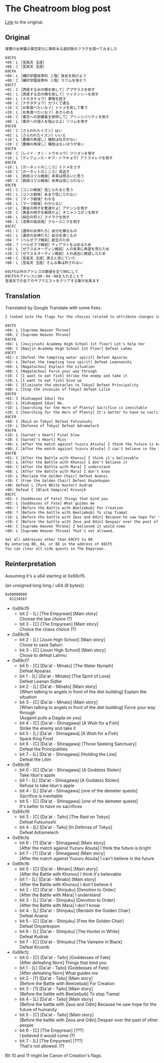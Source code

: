 # The Cheatroom blog post

[Link](https://cheatroom.blog.fc2.com/blog-entry-155.html) to the original.

## Original

```txt
復讐の女神篇の属性変化に関係ある選択肢のフラグを調べてみました

69CF5
+04：Ｌ［至高天 玉座］
+08：Ｃ［至高天 玉座］
69CF6
+04：Ｌ［縄印学園高等科 １階］彼女を助けよう
+08：Ｃ［縄印学園高等科 １階］ラフムを倒そう
69CF7
+01：Ｃ［誘惑する水の精を倒して］アプサラスを倒す
+02：Ｌ［誘惑する恋の精を倒して］リャナンシーを倒す
+04：Ｌ［ナガタチョウ］事情を話す
+08：Ｃ［ナガタチョウ］力づくで通る
+10：Ｃ［お魚食べたいなァ］トドメを刺して奪う
+20：Ｌ［お魚食べたいなァ］あきらめる
+40：Ｃ［東京への邪魔者を排除して］プリンシパリティを倒す
+80：Ｌ［東京への侵入を阻止せよ］リリムを倒す
69CF8
+01：Ｃ［さらわれたイズン］はい
+02：Ｌ［さらわれたイズン］いいえ
+10：Ｌ［豊穣の角探し］犠牲は仕方がない
+20：Ｃ［豊穣の角探し］犠牲はないほうが良い
69CF9
+08：Ｃ［レイド・オン・トウキョウ］フツヌシを倒す
+10：Ｌ［ディフェンス・オブ・トウキョウ］アドラメレクを倒す
69CFA
+10：Ｌ［ガーネットのこころ］トドメをさす
+20：Ｃ［ガーネットのこころ］見逃す
+40：Ｌ［敦田ユヅル戦後］未来は明るいと思う
+80：Ｃ［敦田ユヅル戦後］未来は信じられない
69CFB
+01：Ｃ［コンス戦後］信じられると思う
+02：Ｌ［コンス戦後］あまり信じられない
+04：Ｃ［マーラ戦後］わかる
+08：Ｌ［マーラ戦後］わからない
+10：Ｌ［黄金の椅子を奪還せよ］アナンシを倒す
+20：Ｃ［黄金の椅子を解放せよ］オニャンコポンを倒す
+40：Ｌ［純白の狩人］クドラクを倒す
+80：Ｃ［漆黒の吸血鬼］クルースニクを倒す
69CFC
+01：Ｃ［運命の女神たち］自分を縛るもの
+02：Ｌ［運命の女神たち］自分を導くもの
+04：？［ベルゼブブ戦前］創生のため
+08：？［ベルゼブブ戦前］ティアマトを止めるため
+10：Ｌ［ゼウス＆オーディン戦前］人の未来に希望を見たため
+20：Ｃ［ゼウス＆オーディン戦前］人の過去に絶望したため
+40：Ｃ［至高天 玉座］来ると信じていた
+80：Ｌ［至高天 玉座］そんな事は許されない

69CF5以外のアドレスの数値を全て00にして
69CF5のアドレスに00・04・08を入れることで
至高天での全てのサブクエストをクリアする事が出来ます
```

## Translation

Translated by Google Translate with some fixes.

```txt
I looked into the flags for the choices related to attribute changes in the Goddess of Vengeance arc.

69CF5
+04: L [Supreme Heaven Throne]
+08: C [Supreme Heaven Throne]
69CF6
+04: L [Joujirushi Academy High School 1st floor] Let's help her
+08: C [Naojin Academy High School 1st Floor] Defeat Lahmu
69CF7
+01: C [Defeat the tempting water spirit] Defeat Apsaras
+02: L [Defeat the tempting love spirit] Defeat Leannanshi
+04: L [Nagatachou] Explain the situation
+08: C [Nagatachou] Force your way through
+10: C [I want to eat fish] Strike the enemy and take it
+20: L [I want to eat fish] Give up
+40: C [Eliminate the obstacles to Tokyo] Defeat Principality
+80: L [Stop the invasion of Tokyo] Defeat Lilim
69CF8
+01: C [Kidnapped Idun] Yes
+02: L [Kidnapped Idun] No.
+10: L [Searching for the Horn of Plenty] Sacrifice is inevitable
+20: C [Searching for the Horn of Plenty] It's better to have no sacrifices
69CF9
+08: C [Raid on Tokyo] Defeat Futsunushi
+10: L [Defense of Tokyo] Defeat Adramelech
69CFA
+10: L [Garnet's Heart] Final blow
+20: C [Garnet's Heart] Miss
+40: L [After the match against Yuzuru Atsuta] I think the future is bright
+80: C [After the match against Yuzuru Atsuta] I can't believe in the future
69CFB
+01: C [After the Battle with Khonsu] I think it's believable
+02: L [After the Battle with Khonsu] I don't believe it
+04: C [After the Battle with Mara] I understand
+08: L [After the Battle with Mara] I don't know
+10: L [Reclaim the Golden Chair] Defeat Anansi
+20: C [Free the Golden Chair] Defeat Onyankopon
+40: Defeat L [Pure White Hunter] Kudrak
+80: Defeat C [Black Vampire] Krusnik
69CFC
+01: C [Goddesses of Fate] Things that bind you
+02: L [Goddesses of Fate] What guides me
+04: ? [Before the Battle with Beelzebub] For Creation
+08: ? [Before the battle with Beelzebub] To stop Tiamat
+10: L [Before the battle with Zeus and Odin] Because he saw hope for the future of humanity
+20: C [Before the battle with Zeus and Odin] Despair over the past of other people
+40: C [Supreme Heaven Throne] I believed it would come
+80: L [Supreme Heaven Throne] That's not allowed.

Set all addresses other than 69CF5 to 00
By entering 00, 04, or 08 in the address of 69CF5
You can clear all side quests in The Empyrean.
```

## Reinterpretation

Assuming it's a u64 starting at 0x69cf5.

(an unsigned long long / u64 (8 bytes))

```txt
0x00000000
  01234567
```

- 0x69cf5
  - bit 2 - [L] [The Empyrean] [Main story]  
    Choose the law choice (?)
  - bit 3 - [C] [The Empyrean] [Main story]  
    Choice the chaos choice (?)
- 0x69cf6
  - bit 2 - [L] [Jouin High School] [Main story]  
    Chose to save Sahori
  - bit 3 - [C] [Jouin High School] [Main story]  
    Chose to defeat Lahmu
- 0x69cf7
  - bit 0 - [C] [Da'at - Minato] [The Water Nymph]  
    Defeat Apsaras
  - bit 1 - [L] [Da'at - Minato] [The Spirit of Love]  
    Defeat Leanan Sidhe
  - bit 2 - [L] [Da'at - Minato] [Main story]  
    [When talking to angels in front of the diet building] Explain the situation
  - bit 3 - [C] [Da'at - Minato] [Main story]  
    [When talking to angels in front of the diet building] Force your way through  
    (Aogami pulls a Dagda on you)
  - bit 4 - [C] [Da'at - Shinagawa] [A Wish for a Fish]  
    Strike the enemy and take it
  - bit 5 - [L] [Da'at - Shinagawa] [A Wish for a Fish]  
    Spare King Frost
  - bit 6 - [C] [Da'at - Shinagawa] [Those Seeking Sanctuary]  
    Defeat the Principalities
  - bit 7 - [L] [Da'at - Shinagawa] [Holding the Line]  
    Defeat the Lilim
- 0x69cf8
  - bit 0 - [C] [Da'at - Shinagawa] [A Goddess Stolen]  
    Take Idun's apple
  - bit 1 - [L] [Da'at - Shinagawa] [A Goddess Stolen]  
    Refuse to take Idun's apple
  - bit 4 - [L] [Da'at - Shinagawa] [one of the demeter quests]  
    Sacrifice is inevitable
  - bit 5 - [C] [Da'at - Shinagawa] [one of the demeter quests]  
    It's better to have no sacrifices
- 0x69cf9
  - bit 3 - [C] [Da'at - Taito] [The Raid on Tokyo]  
    Defeat Futsunushi
  - bit 4 - [L] [Da'at - Taito] [In Defense of Tokyo]  
    Defeat Adramelech
- 0x69cfa
  - bit 6 - [?] [Da'at - Shinagawa] [Main story]  
    [After the match against Yuzuru Atsuta] I think the future is bright
  - bit 7 - [?] [Da'at - Shinagawa] [Main story]  
    [After the match against Yuzuru Atsuta] I can't believe in the future
- 0x69cfb
  - bit 0 - [C] [Da'at - Minato] [Main story]  
    [After the Battle with Khonsu] I think it's believable
  - bit 1 - [L] [Da'at - Minato] [Main story]  
    [After the Battle with Khonsu] I don't believe it
  - bit 2 - [C] [Da'at - Shinjuku] [Devotion to Order]  
    [After the Battle with Mara] I understand
  - bit 3 - [L] [Da'at - Shinjuku] [Devotion to Order]  
    [After the Battle with Mara] I don't know
  - bit 4 - [L] [Da'at - Shinjuku] [Reclaim the Golden Chair]  
    Defeat Anansi
  - bit 5 - [C] [Da'at - Shinjuku] [Free the Golden Chair]  
    Defeat Onyankopon
  - bit 6 - [L] [Da'at - Shinjuku] [The Hunter in White]  
    Defeat Kudrak
  - bit 7 - [C] [Da'at - Shinjuku] [The Vampire in Black]  
    Defeat Krusnik
- 0x69cfc
  - bit 0 - [C] [Da'at - Taito] [Goddesses of Fate]  
    [After defeating Norn] Things that bind you
  - bit 1 - [L] [Da'at - Taito] [Goddesses of Fate]  
    [After defeating Norn] What guides me
  - bit 2 - [?] [Da'at - Taito] [Main story]  
    [Before the Battle with Beelzebub] For Creation
  - bit 3 - [?] [Da'at - Taito] [Main story]  
    [Before the battle with Beelzebub] To stop Tiamat
  - bit 4 - [L] [Da'at - Taito] [Main story]  
    [Before the battle with Zeus and Odin] Because he saw hope for the future of humanity
  - bit 5 - [C] [Da'at - Taito] [Main story]  
    [Before the battle with Zeus and Odin] Despair over the past of other people
  - bit 6 - [C] [The Empyrean] [???]  
    I believed it would come (?)
  - bit 7 - [L] [The Empyrean] [???]  
    That's not allowed. (?)

Bit 10 and 11 might be Canon of Creation's flags.
